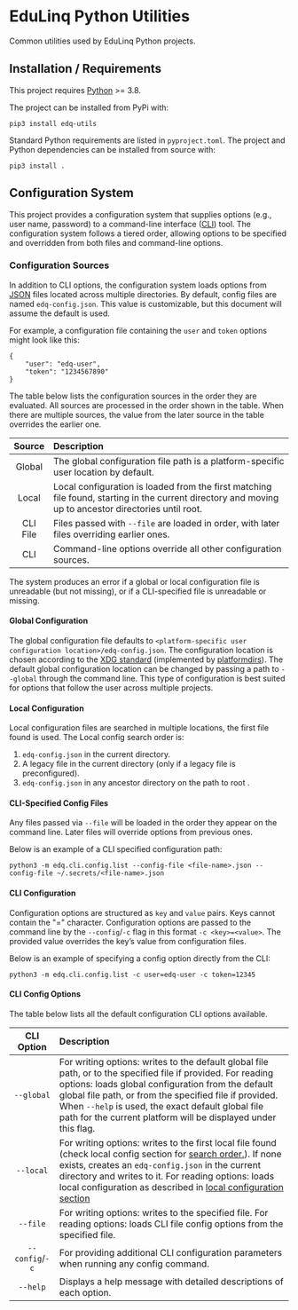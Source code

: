 # EduLinq Python Utilities

Common utilities used by EduLinq Python projects.

## Installation / Requirements

This project requires [Python](https://www.python.org/) >= 3.8.

The project can be installed from PyPi with:
```
pip3 install edq-utils
```

Standard Python requirements are listed in `pyproject.toml`.
The project and Python dependencies can be installed from source with:
```
pip3 install .
```

## Configuration System

This project provides a configuration system that supplies options (e.g., user name, password) to a command-line interface ([CLI](https://en.wikipedia.org/wiki/Command-line_interface)) tool.
The configuration system follows a tiered order, allowing options to be specified and overridden from both files and command-line options.

### Configuration Sources

In addition to CLI options, the configuration system loads options from [JSON](https://en.wikipedia.org/wiki/JSON) files located across multiple directories.
By default, config files are named `edq-config.json`.
This value is customizable, but this document will assume the default is used.

For example, a configuration file containing the `user` and `token` options might look like this:
```
{
    "user": "edq-user",
    "token": "1234567890"
}
```

The table below lists the configuration sources in the order they are evaluated.
All sources are processed in the order shown in the table.
When there are multiple sources, the value from the later source in the table overrides the earlier one.

| Source   | Description |
| :-----:  | :---------- |
| Global   | The global configuration file path is a platform-specific user location by default. |
| Local    | Local configuration is loaded from the first matching file found, starting in the current directory and moving up to ancestor directories until root. |
| CLI File | Files passed with `--file` are loaded in order, with later files overriding earlier ones. |
| CLI      | Command-line options override all other configuration sources. |

The system produces an error if a global or local configuration file is unreadable (but not missing), or if a CLI-specified file is unreadable or missing.

#### Global Configuration

The global configuration file defaults to `<platform-specific user configuration location>/edq-config.json`.
The configuration location is chosen according to the [XDG standard](https://en.wikipedia.org/wiki/Freedesktop.org#Base_Directory_Specification) (implemented by [platformdirs](https://github.com/tox-dev/platformdirs)).
The default global configuration location can be changed by passing a path to `--global` through the command line.
This type of configuration is best suited for options that follow the user across multiple projects.

#### Local Configuration

Local configuration files are searched in multiple locations, the first file found is used.
The Local config search order is:
1. `edq-config.json` in the current directory.
2. A legacy file in the current directory (only if a legacy file is preconfigured).
3. `edq-config.json` in any ancestor directory on the path to root .

#### CLI-Specified Config Files

Any files passed via `--file` will be loaded in the order they appear on the command line.
Later files will override options from previous ones.

Below is an example of a CLI specified configuration path:
```
python3 -m edq.cli.config.list --config-file <file-name>.json --config-file ~/.secrets/<file-name>.json
```

#### CLI Configuration

Configuration options are structured as `key` and `value` pairs.
Keys cannot contain the "=" character.
Configuration options are passed to the command line by the `--config`/`-c` flag in this format `-c <key>=<value>`.
The provided value overrides the key’s value from configuration files.

Below is an example of specifying a config option directly from the CLI:
```
python3 -m edq.cli.config.list -c user=edq-user -c token=12345
```

#### CLI Config Options

The table below lists all the default configuration CLI options available.

| CLI Option     | Description |
| :------------: | :---------- |
|`--global`      | For writing options: writes to the default global file path, or to the specified file if provided. For reading options: loads global configuration from the default global file path, or from the specified file if provided. When `--help` is used, the exact default global file path for the current platform will be displayed under this flag. |
| `--local`      | For writing options: writes to the first local file found (check local config section for [search order.](#local-configuration)). If none exists, creates an `edq-config.json` in the current directory and writes to it. For reading options: loads local configuration as described in [local configuration section](#local-configuration) |
|`--file`        | For writing options: writes to the specified file. For reading options: loads CLI file config options from the specified file. |
| `--config`/`-c`| For providing additional CLI configuration parameters when running any config command. |
| `--help`       | Displays a help message with detailed descriptions of each option. |
